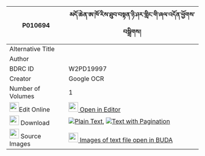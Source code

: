 |P010694|མདོ་ཆེན་ཨ་ཁོ་རིས་ཐུབ་བསྟན་ཉི་ཤར་གླིང་གི་ཞལ་འདོན་ཕྱོགས་བསྒྲིགས། 
| --- | --- 
|Alternative Title |
|Author | 
|BDRC ID | W2PD19997
|Creator | Google OCR
|Number of Volumes| 1
|<img width="25" src="https://img.icons8.com/color/25/000000/edit-property.png">Edit Online| [<img width="25" src="https://avatars.githubusercontent.com/u/45091458?s=200&v=4"> Open in Editor](http://editor.openpecha.org/P010694)
|<img width="25" src="https://img.icons8.com/fluent/48/000000/download-2.png"/>  Download | [![](https://img.icons8.com/color/20/000000/txt.png)Plain Text](https://github.com/Openpecha/P010694/releases/download/v1/do_chen_a_kho_ri_tubten_nyisha_plain_P010694.zip), [![](https://img.icons8.com/color/20/000000/txt.png)Text with Pagination](https://github.com/Openpecha/P010694/releases/download/v1/do_chen_a_kho_ri_tubten_nyisha_pages_P010694.zip)
|<img width="25" src="https://img.icons8.com/plasticine/100/000000/pictures-folder.png"/>  Source Images | [<img width="25" src="https://library.bdrc.io/icons/BUDA-small.svg"> Images of text file open in BUDA](https://library.bdrc.io/show/bdr:W2PD19997)